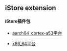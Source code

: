 ## iStore extension

#### iStore插件包

* [aarch64_cortex-a53平台](https://github.com/AUK9527/Are-u-ok/tree/main/apps)

* [x86_64平台](https://github.com/AUK9527/Are-u-ok/tree/main/x86)

